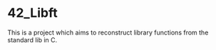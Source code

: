 # 42_Libft
This is a project which aims to reconstruct library functions from the standard lib in C.
